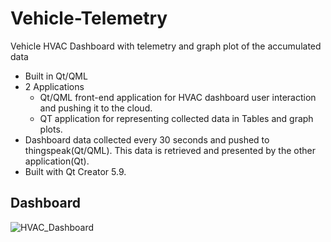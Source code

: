 # Vehicle-Telemetry
Vehicle HVAC Dashboard with telemetry and graph plot of the accumulated data
- Built in Qt/QML
- 2 Applications
  - Qt/QML front-end application for HVAC dashboard user interaction and pushing it to the cloud.
  - QT application for representing collected data in Tables and graph plots.
- Dashboard data collected every 30 seconds and pushed to thingspeak(Qt/QML). This data is retrieved and presented by the other application(Qt).
- Built with Qt Creator 5.9.

## Dashboard
![HVAC_Dashboard](https://user-images.githubusercontent.com/21159505/122734111-6cad6980-d29b-11eb-9adc-4c3b81e2b1d1.jpg)
